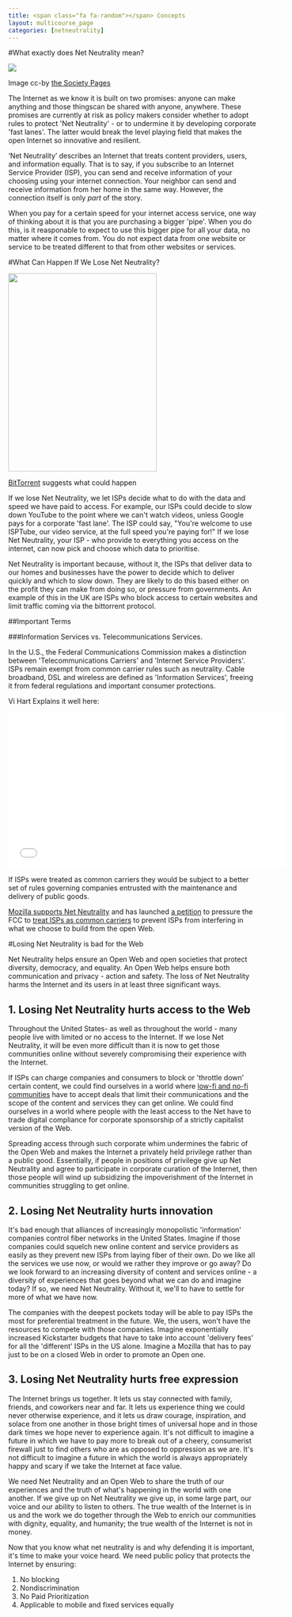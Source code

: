 ```yaml
---
title: <span class="fa fa-random"></span> Concepts
layout: multicourse_page
categories: [netneutrality]
---
```


#What exactly does Net Neutrality mean?

<div class="attribution">
<a href="http://thesocietypages.org/cyborgology/2014/06/10/almost-everything-you-ever-wanted-to-know-about-net-neutrality/"><img src="http://thesocietypages.org/cyborgology/files/2014/06/on-every-internet2-383x500.jpg"></a>

<p>Image cc-by <a href="http://thesocietypages.org/cyborgology/2014/06/10/almost-everything-you-ever-wanted-to-know-about-net-neutrality/">the Society Pages</a>
</p>
</div>

The Internet as we know it is built on two promises: anyone can make anything and those thingscan be shared with anyone, anywhere. These promises are currently at risk as policy makers consider whether to adopt rules to protect 'Net Neutrality' - or to undermine it by developing corporate 'fast lanes'. The latter would break the level playing field that makes the open Internet so innovative and resilient. 

‘Net Neutrality’ describes an Internet that treats content providers, users, and information equally. That is to say, if you subscribe to an Internet Service Provider (ISP), you can send and receive information of your choosing using your internet connection. Your neighbor can send and receive information from her home in the same way. However, the connection itself is only *part* of the story.

When you pay for a certain speed for your internet access service, one way of thinking about it is that you are purchasing a bigger 'pipe'. When you do this, is it reasponable to expect to use this bigger pipe for all your data, no matter where it comes from. You do not expect data from one website or service to be treated different to that from other websites or services. 

#What Can Happen If We Lose Net Neutrality?
<div class="attribution">
<a href="http://jointhefastlane.com/"><img src="https://i.imgur.com/QWA3Esh.png" height="400px" width="300px"></a>

<p><a href="http://www.techvoid.com/2014/06/17/bittorrent-shows-net-neutrality-fast-lane/">BitTorrent</a> suggests what could happen</p>
</div>

If we lose Net Neutrality, we let ISPs decide what to do with the data and speed we have paid to access. For example, our ISPs could decide to slow down YouTube to the point where we can't watch videos, unless Google pays for a corporate 'fast lane'. The ISP could say, "You're welcome to use ISPTube, our video service, at the full speed you're paying for!" If we lose Net Neutrality, your ISP - who provide to everything you access on the internet, can now pick and choose which data to prioritise.

Net Neutrality is important because, without it, the ISPs that deliver data to our homes and businesses have the power to decide which to deliver quickly and which to slow down. They are likely to do this based either on the profit they can make from doing so, or pressure from governments. An example of this in the UK are ISPs who block access to certain websites and limit traffic coming via the bittorrent protocol. 

##Important Terms

###Information Services vs. Telecommunications Services. 

In the U.S., the Federal Communications Commission makes a distinction between 'Telecommunications Carriers' and 'Internet Service Providers'. ISPs remain exempt from common carrier rules such as neutrality. Cable broadband, DSL and wireless are defined as 'Information Services', freeing it from federal regulations and important consumer protections. 

Vi Hart Explains it well here:

<iframe width="560" height="315" src="//www.youtube.com/embed/NAxMyTwmu_M?rel=0" frameborder="0" allowfullscreen></iframe>

If ISPs were treated as common carriers they would be subject to a better set of rules governing companies entrusted with the maintenance and delivery of public goods.

<a href="https://blog.mozilla.org/netpolicy/2014/06/16/tell-the-u-s-congress-to-protect-net-neutrality/">Mozilla supports Net Neutrality</a> and has launched <a href="https://sendto.mozilla.org/page/s/protect-net-neutrality">a petition</a> to pressure the FCC to <a href="https://blog.mozilla.org/netpolicy/files/2014/05/Mozilla-Petition.pdf">treat ISPs as common carriers</a> to prevent ISPs from interfering in what we choose to build from the open Web.

#Losing Net Neutrality is bad for the Web

Net Neutrality helps ensure an Open Web and open societies that protect diversity, democracy, and equality. An Open Web helps ensure both communication and privacy - action and safety. The loss of Net Neutrality harms the Internet and its users in at least three significant ways.


## 1. Losing Net Neutrality hurts access to the Web

Throughout the United States- as well as throughout the world - many people live with limited or no access to the Internet. If we lose Net Neutrality, it will be even more difficult than it is now to get those communities online without severely compromising their experience with the Internet. 

If ISPs can charge companies and consumers to block or 'throttle down' certain content, we could find ourselves in a world where <a href="https://keyboardkat.makes.org/thimble/LTIxMDA3NTY0ODA=/lofi-nofi-teaching-kit">low-fi and no-fi communities</a> have to accept deals that limit their communications and the scope of the content and services they can get online. We could find ourselves in a world where people with the least access to the Net have to trade digital compliance for corporate sponsorship of a strictly capitalist version of the Web. 

Spreading access through such corporate whim undermines the fabric of the Open Web and makes the Internet a privately held privilege rather than a public good. Essentially, if people in positions of privilege give up Net Neutrality and agree to participate in corporate curation of the Internet, then those people will wind up subsidizing the impoverishment of the Internet in communities struggling to get online.

## 2. Losing Net Neutrality hurts innovation

It's bad enough that alliances of increasingly monopolistic 'information' companies control fiber networks in the United States. Imagine if those companies could squelch new online content and service providers as easily as they prevent new ISPs from laying fiber of their own. Do we like all the services we use now, or would we rather they improve or go away? Do we look forward to an increasing diversity of content and services online - a diversity of experiences that goes beyond what we can do and imagine today? If so, we need Net Neutrality. Without it, we'll to have to settle for more of what we have now. 

The companies with the deepest pockets today will be able to pay ISPs the most for preferential treatment in the future. We, the users, won't have the resources to compete with those companies. Imagine exponentially increased Kickstarter budgets that have to take into account 'delivery fees' for all the 'different' ISPs in the US alone. Imagine a Mozilla that has to pay just to be on a closed Web in order to promote an Open one.

## 3. Losing Net Neutrality hurts free expression

The Internet brings us together. It lets us stay connected with family, friends, and coworkers near and far. It lets us experience thing we could never otherwise experience, and it lets us draw courage, inspiration, and solace from one another in those bright times of universal hope and in those dark times we hope never to experience again. It's not difficult to imagine a future in which we have to pay more to break out of a cheery, consumerist firewall just to find others who are as opposed to oppression as we are. It's not difficult to imagine a future in which the world is always appropriately happy and scary if we take the Internet at face value. 

We need Net Neutrality and an Open Web to share the truth of our experiences and the truth of what's happening in the world with one another. If we give up on Net Neutrality we give up, in some large part, our voice and our ability to listen to others. The true wealth of the Internet is in us and the work we do together through the Web to enrich our communities with dignity, equality, and humanity; the true wealth of the Internet is not in money.

Now that you know what net neutrality is and why defending it is important, it's time to make your voice heard. We need public policy that protects the Internet by ensuring:

1. No blocking
2. Nondiscrimination
3. No Paid Prioritization
4. Applicable to mobile and fixed services equally
